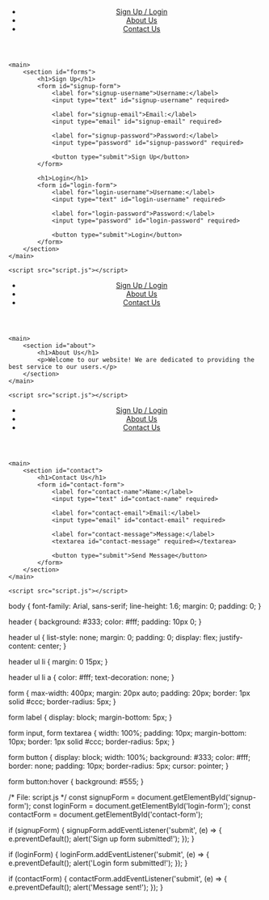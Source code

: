 <!-- File: index.html -->
<!DOCTYPE html>
<html lang="en">
<head>
    <meta charset="UTF-8">
    <meta name="viewport" content="width=device-width, initial-scale=1.0">
    <title>Sign Up and Login</title>
    <link rel="stylesheet" href="styles.css">
</head>
<body>
    <header>
        <nav>
            <ul>
                <li><a href="index.html">Sign Up / Login</a></li>
                <li><a href="about.html">About Us</a></li>
                <li><a href="contact.html">Contact Us</a></li>
            </ul>
        </nav>
    </header>

    <main>
        <section id="forms">
            <h1>Sign Up</h1>
            <form id="signup-form">
                <label for="signup-username">Username:</label>
                <input type="text" id="signup-username" required>

                <label for="signup-email">Email:</label>
                <input type="email" id="signup-email" required>

                <label for="signup-password">Password:</label>
                <input type="password" id="signup-password" required>

                <button type="submit">Sign Up</button>
            </form>

            <h1>Login</h1>
            <form id="login-form">
                <label for="login-username">Username:</label>
                <input type="text" id="login-username" required>

                <label for="login-password">Password:</label>
                <input type="password" id="login-password" required>

                <button type="submit">Login</button>
            </form>
        </section>
    </main>

    <script src="script.js"></script>
</body>
</html>

<!-- File: about.html -->
<!DOCTYPE html>
<html lang="en">
<head>
    <meta charset="UTF-8">
    <meta name="viewport" content="width=device-width, initial-scale=1.0">
    <title>About Us</title>
    <link rel="stylesheet" href="styles.css">
</head>
<body>
    <header>
        <nav>
            <ul>
                <li><a href="index.html">Sign Up / Login</a></li>
                <li><a href="about.html">About Us</a></li>
                <li><a href="contact.html">Contact Us</a></li>
            </ul>
        </nav>
    </header>

    <main>
        <section id="about">
            <h1>About Us</h1>
            <p>Welcome to our website! We are dedicated to providing the best service to our users.</p>
        </section>
    </main>

    <script src="script.js"></script>
</body>
</html>

<!-- File: contact.html -->
<!DOCTYPE html>
<html lang="en">
<head>
    <meta charset="UTF-8">
    <meta name="viewport" content="width=device-width, initial-scale=1.0">
    <title>Contact Us</title>
    <link rel="stylesheet" href="styles.css">
</head>
<body>
    <header>
        <nav>
            <ul>
                <li><a href="index.html">Sign Up / Login</a></li>
                <li><a href="about.html">About Us</a></li>
                <li><a href="contact.html">Contact Us</a></li>
            </ul>
        </nav>
    </header>

    <main>
        <section id="contact">
            <h1>Contact Us</h1>
            <form id="contact-form">
                <label for="contact-name">Name:</label>
                <input type="text" id="contact-name" required>

                <label for="contact-email">Email:</label>
                <input type="email" id="contact-email" required>

                <label for="contact-message">Message:</label>
                <textarea id="contact-message" required></textarea>

                <button type="submit">Send Message</button>
            </form>
        </section>
    </main>

    <script src="script.js"></script>
</body>
</html>

<!-- File: styles.css -->
body {
    font-family: Arial, sans-serif;
    line-height: 1.6;
    margin: 0;
    padding: 0;
}

header {
    background: #333;
    color: #fff;
    padding: 10px 0;
}

header ul {
    list-style: none;
    margin: 0;
    padding: 0;
    display: flex;
    justify-content: center;
}

header ul li {
    margin: 0 15px;
}

header ul li a {
    color: #fff;
    text-decoration: none;
}

form {
    max-width: 400px;
    margin: 20px auto;
    padding: 20px;
    border: 1px solid #ccc;
    border-radius: 5px;
}

form label {
    display: block;
    margin-bottom: 5px;
}

form input, form textarea {
    width: 100%;
    padding: 10px;
    margin-bottom: 10px;
    border: 1px solid #ccc;
    border-radius: 5px;
}

form button {
    display: block;
    width: 100%;
    background: #333;
    color: #fff;
    border: none;
    padding: 10px;
    border-radius: 5px;
    cursor: pointer;
}

form button:hover {
    background: #555;
}

/* File: script.js */
const signupForm = document.getElementById('signup-form');
const loginForm = document.getElementById('login-form');
const contactForm = document.getElementById('contact-form');

if (signupForm) {
    signupForm.addEventListener('submit', (e) => {
        e.preventDefault();
        alert('Sign up form submitted!');
    });
}

if (loginForm) {
    loginForm.addEventListener('submit', (e) => {
        e.preventDefault();
        alert('Login form submitted!');
    });
}

if (contactForm) {
    contactForm.addEventListener('submit', (e) => {
        e.preventDefault();
        alert('Message sent!');
    });
}
